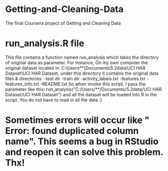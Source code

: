 # Getting-and-Cleaning-Data
The final Coursera project of Getting and Cleaning Data 
# run_analysis.R file
This file contains a function named run_analysis which takes the directory of original data as parameter.
For instance, On my own computer the original dataset located in:
C:\Users\**\Documents\5.2data\UCI HAR Dataset\UCI HAR Dataset, under this directory it contains the original data files & directories:
-test dir
-train dir
-activity_labels.txt
-features.txt
-features_info.txt
-README.txt
So when invoke this script, I pass the parameter like this:
run_analysis("C:/Users/**/Documents/5.2data/UCI HAR Dataset/UCI HAR Dataset") and all the dataset will be loaded into R in the script.
You do not have to read in all the data :)
# Sometimes errors will occur like " Error: found duplicated column name". This seems a bug in RStudio and reopen it can solve this problem. Thx! 
